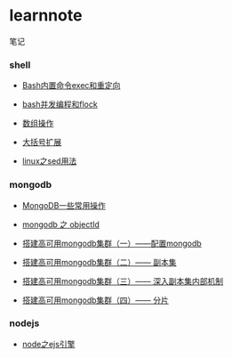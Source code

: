 # learnnote
笔记
### shell
* <p><a href="https://github.com/zouliuyun/learnnote/blob/master/Bash内置命令exec和重定向.md">Bash内置命令exec和重定向</a></p>
* <p><a href="https://github.com/zouliuyun/learnnote/blob/master/bash并发编程和flock.md">bash并发编程和flock</a></p>
* <p><a href="https://github.com/zouliuyun/learnnote/blob/master/数组操作.md">数组操作</a></p>
* <p><a href="https://github.com/zouliuyun/learnnote/blob/master/大括号扩展.md">大括号扩展</a></p>
* <p><a href="https://github.com/zouliuyun/learnnote/blob/master/linux之sed用法.md">linux之sed用法</a></p>

### mongodb
* <p><a href="http://www.cnblogs.com/cswuyg/p/4595799.html">MongoDB一些常用操作</a></p>
* <p><a href="https://github.com/zouliuyun/learnnote/blob/master/mongodb%20%E4%B9%8B%20objectId.md">mongodb 之 objectId</a></p>
* <p><a href="http://www.lanceyan.com/tech/mongodb/mongodb_cluster_1.html">搭建高可用mongodb集群（一）——配置mongodb</a></p>
* <p><a href="http://www.lanceyan.com/tech/mongodb/mongodb_repset1.html">搭建高可用mongodb集群（二）—— 副本集</a></p>
* <p><a href="http://www.lanceyan.com/tech/mongodb_repset2.html">搭建高可用mongodb集群（三）—— 深入副本集内部机制</a></p>
* <p><a href="http://www.lanceyan.com/tech/arch/mongodb_shard1.html">搭建高可用mongodb集群（四）—— 分片</a></p>

### nodejs
* <p><a href="https://github.com/zouliuyun/learnnote/blob/master/node之ejs引擎.md">node之ejs引擎</a></p>
